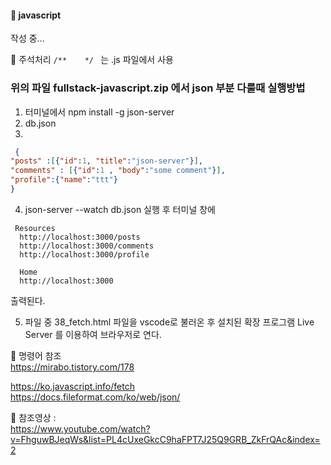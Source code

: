 #### :peach: javascript

작성 중... 


💢 주석처리 ``` /**    */  ``` 는 .js 파일에서 사용



### 위의 파일 fullstack-javascript.zip 에서 json 부분 다룰때  실행방법 
1. 터미널에서 npm install -g json-server
2. db.json
3.
 ```json
  {
 "posts" :[{"id":1, "title":"json-server"}],
 "comments" : [{"id":1 , "body":"some comment"}],
 "profile":{"name":"ttt"}
}
```

4. json-server --watch db.json 실행 후 터미널 창에
```
 Resources
  http://localhost:3000/posts
  http://localhost:3000/comments
  http://localhost:3000/profile

  Home
  http://localhost:3000
  ```
출력된다.  

5. 파일 중 38_fetch.html 파일을 vscode로 불러온 후 설치된 확장 프로그램 Live Server 를 이용하여 브라우저로 연다.  


📖  명령어 참조   
https://mirabo.tistory.com/178

https://ko.javascript.info/fetch     
https://docs.fileformat.com/ko/web/json/   

📖 참조영상 :  
https://www.youtube.com/watch?v=FhguwBJeqWs&list=PL4cUxeGkcC9haFPT7J25Q9GRB_ZkFrQAc&index=2   
